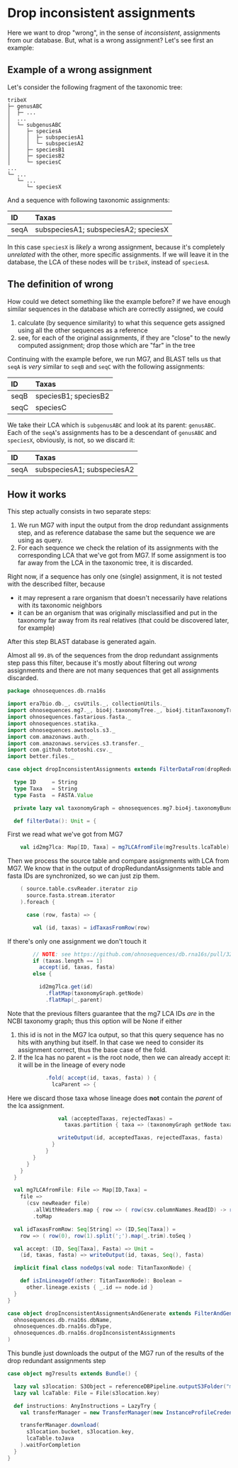 
# Drop inconsistent assignments

Here we want to drop "wrong", in the sense of *inconsistent*, assignments from our database. But, what is a wrong assignment? Let's see first an example:

## Example of a wrong assignment

Let's consider the following fragment of the taxonomic tree:

```
tribeX
├─ genusABC
│  ├─ ...
│  ...
│  └─ subgenusABC
│     ├─ speciesA
│     │  ├─ subspeciesA1
│     │  └─ subspeciesA2
│     ├─ speciesB1
│     ├─ speciesB2
│     └─ speciesC
...
└─ ...
   └─ ...
      └─ speciesX
```

And a sequence with following taxonomic assignments:

| ID   | Taxas                                |
|:-----|:-------------------------------------|
| seqA | subspeciesA1; subspeciesA2; speciesX |

In this case `speciesX` is *likely* a wrong assignment, because it's completely *unrelated* with the other, more specific assignments. If we will leave it in the database, the LCA of these nodes will be `tribeX`, instead of `speciesA`.

## The definition of wrong

How could we detect something like the example before? if we have enough similar sequences in the database which are correctly assigned, we could

1. calculate (by sequence similarity) to what this sequence gets assigned using all the other sequences as a reference
2. see, for each of the original assignments, if they are "close" to the newly computed assignment; drop those which are "far" in the tree

Continuing with the example before, we run MG7, and BLAST tells us that `seqA` is *very* similar to `seqB` and `seqC` with the following assignments:

| ID   | Taxas                |
|:-----|:---------------------|
| seqB | speciesB1; speciesB2 |
| seqC | speciesC             |

We take their LCA which is `subgenusABC` and look at its parent: `genusABC`. Each of the `seqA`'s assignments has to be a descendant of `genusABC` and `speciesX`, obviously, is not, so we discard it:

| ID   | Taxas                      |
|:-----|:---------------------------|
| seqA | subspeciesA1; subspeciesA2 |

## How it works

This step actually consists in two separate steps:

1. We run MG7 with input the output from the drop redundant assignments step, and as reference database the same but the sequence we are using as query.
2. For each sequence we check the relation of its assignments with the corresponding LCA that we've got from MG7. If some assignment is too far away from the LCA in the taxonomic tree, it is discarded.

  Right now, if a sequence has only one (single) assignment, it is not tested with the described filter, because

  + it may represent a rare organism that doesn't necessarily have relations with its taxonomic neighbors
  + it can be an organism that was originally misclassified and put in the taxonomy far away from its real relatives (that could be discovered later, for example)

  After this step BLAST database is generated again.

Almost all `99.8%` of the sequences from the drop redundant assignments step pass  this filter, because it's mostly about filtering out *wrong* assignments and there are not many sequences that get all assignments discarded.


```scala
package ohnosequences.db.rna16s

import era7bio.db._, csvUtils._, collectionUtils._
import ohnosequences.mg7._, bio4j.taxonomyTree._, bio4j.titanTaxonomyTree._
import ohnosequences.fastarious.fasta._
import ohnosequences.statika._
import ohnosequences.awstools.s3._
import com.amazonaws.auth._
import com.amazonaws.services.s3.transfer._
import com.github.tototoshi.csv._
import better.files._

case object dropInconsistentAssignments extends FilterDataFrom(dropRedundantAssignments)(deps = mg7results, bio4j.taxonomyBundle) {

  type ID     = String
  type Taxa   = String
  type Fasta  = FASTA.Value

  private lazy val taxonomyGraph = ohnosequences.mg7.bio4j.taxonomyBundle.graph

  def filterData(): Unit = {
```

First we read what we've got from MG7

```scala
    val id2mg7lca: Map[ID, Taxa] = mg7LCAfromFile(mg7results.lcaTable)
```

Then we process the source table and compare assignments with LCA from MG7. We know that in the output of dropRedundantAssignments table and fasta IDs are synchronized, so we can just zip them.

```scala
    ( source.table.csvReader.iterator zip
      source.fasta.stream.iterator
    ).foreach {

      case (row, fasta) => {

        val (id, taxas) = idTaxasFromRow(row)
```

If there's only one assignment we don't touch it

```scala
        // NOTE: see https://github.com/ohnosequences/db.rna16s/pull/32#discussion_r71972097 for the reasons
        if (taxas.length == 1)
          accept(id, taxas, fasta)
        else {

          id2mg7lca.get(id)
            .flatMap(taxonomyGraph.getNode)
            .flatMap(_.parent)
```


Note that the previous filters guarantee that the mg7 LCA IDs *are* in the NCBI taxonomy graph; thus this option will be None if either

1. this id is not in the MG7 lca output, so that this query sequence has no hits with anything but itself. In that case we need to consider its assignment correct, thus the base case of the fold.
2. If the lca has no parent = is the root node, then we can already accept it: it will be in the lineage of every node


```scala
            .fold( accept(id, taxas, fasta) ) {
              lcaParent => {
```

Here we discard those taxa whose lineage does **not** contain the *parent* of the lca assignment.

```scala
                val (acceptedTaxas, rejectedTaxas) =
                  taxas.partition { taxa => (taxonomyGraph getNode taxa).fold(false)( lcaParent isInLineageOf _ ) }

                writeOutput(id, acceptedTaxas, rejectedTaxas, fasta)
              }
            }
        }
      }
    }
  }

  val mg7LCAfromFile: File => Map[ID,Taxa] =
    file =>
      (csv newReader file)
        .allWithHeaders.map { row => ( row(csv.columnNames.ReadID) -> row(csv.columnNames.TaxID) ) }
        .toMap

  val idTaxasFromRow: Seq[String] => (ID,Seq[Taxa]) =
    row => ( row(0), row(1).split(';').map(_.trim).toSeq )

  val accept: (ID, Seq[Taxa], Fasta) => Unit =
    (id, taxas, fasta) => writeOutput(id, taxas, Seq(), fasta)

  implicit final class nodeOps(val node: TitanTaxonNode) {

    def isInLineageOf(other: TitanTaxonNode): Boolean =
      other.lineage.exists { _.id == node.id }
  }
}

case object dropInconsistentAssignmentsAndGenerate extends FilterAndGenerateBlastDB(
  ohnosequences.db.rna16s.dbName,
  ohnosequences.db.rna16s.dbType,
  ohnosequences.db.rna16s.dropInconsistentAssignments
)
```

This bundle just downloads the output of the MG7 run of the results of the drop redundant assignments step

```scala
case object mg7results extends Bundle() {

  lazy val s3location: S3Object = referenceDBPipeline.outputS3Folder("merge") / "refdb.lca.csv"
  lazy val lcaTable: File = File(s3location.key)

  def instructions: AnyInstructions = LazyTry {
    val transferManager = new TransferManager(new InstanceProfileCredentialsProvider())

    transferManager.download(
      s3location.bucket, s3location.key,
      lcaTable.toJava
    ).waitForCompletion
  }
}

```




[test/scala/runBundles.scala]: ../../test/scala/runBundles.scala.md
[main/scala/dropRedundantAssignments.scala]: dropRedundantAssignments.scala.md
[main/scala/mg7pipeline.scala]: mg7pipeline.scala.md
[main/scala/package.scala]: package.scala.md
[main/scala/compats.scala]: compats.scala.md
[main/scala/release.scala]: release.scala.md
[main/scala/dropInconsistentAssignments.scala]: dropInconsistentAssignments.scala.md
[main/scala/pick16SCandidates.scala]: pick16SCandidates.scala.md
